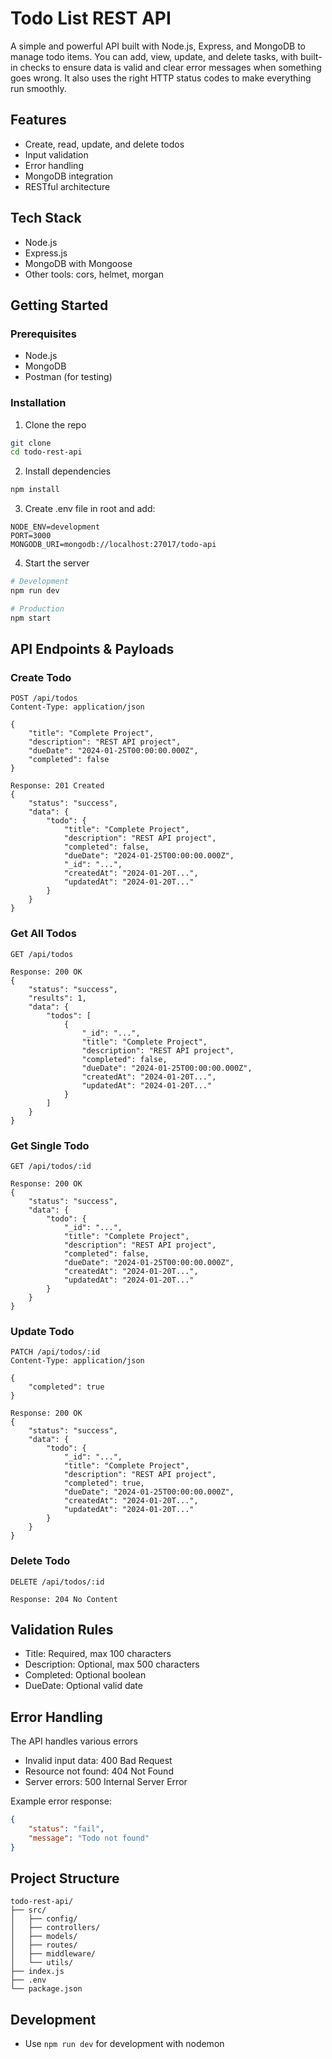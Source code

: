 # Todo List REST API

A simple and powerful API built with Node.js, Express, and MongoDB to manage todo items. You can add, view, update, and delete tasks, with built-in checks to ensure data is valid and clear error messages when something goes wrong. It also uses the right HTTP status codes to make everything run smoothly.

## Features

- Create, read, update, and delete todos
- Input validation
- Error handling
- MongoDB integration
- RESTful architecture

## Tech Stack

- Node.js
- Express.js
- MongoDB with Mongoose
- Other tools: cors, helmet, morgan

## Getting Started

### Prerequisites

- Node.js 
- MongoDB 
- Postman (for testing)

### Installation

1. Clone the repo
```bash
git clone 
cd todo-rest-api
```

2. Install dependencies
```bash
npm install
```

3. Create .env file in root and add:
```
NODE_ENV=development
PORT=3000
MONGODB_URI=mongodb://localhost:27017/todo-api
```

4. Start the server
```bash
# Development
npm run dev

# Production
npm start
```

## API Endpoints & Payloads

### Create Todo
```http
POST /api/todos
Content-Type: application/json

{
    "title": "Complete Project",
    "description": "REST API project",
    "dueDate": "2024-01-25T00:00:00.000Z",
    "completed": false
}

Response: 201 Created
{
    "status": "success",
    "data": {
        "todo": {
            "title": "Complete Project",
            "description": "REST API project",
            "completed": false,
            "dueDate": "2024-01-25T00:00:00.000Z",
            "_id": "...",
            "createdAt": "2024-01-20T...",
            "updatedAt": "2024-01-20T..."
        }
    }
}
```

### Get All Todos
```http
GET /api/todos

Response: 200 OK
{
    "status": "success",
    "results": 1,
    "data": {
        "todos": [
            {
                "_id": "...",
                "title": "Complete Project",
                "description": "REST API project",
                "completed": false,
                "dueDate": "2024-01-25T00:00:00.000Z",
                "createdAt": "2024-01-20T...",
                "updatedAt": "2024-01-20T..."
            }
        ]
    }
}
```

### Get Single Todo
```http
GET /api/todos/:id

Response: 200 OK
{
    "status": "success",
    "data": {
        "todo": {
            "_id": "...",
            "title": "Complete Project",
            "description": "REST API project",
            "completed": false,
            "dueDate": "2024-01-25T00:00:00.000Z",
            "createdAt": "2024-01-20T...",
            "updatedAt": "2024-01-20T..."
        }
    }
}
```

### Update Todo
```http
PATCH /api/todos/:id
Content-Type: application/json

{
    "completed": true
}

Response: 200 OK
{
    "status": "success",
    "data": {
        "todo": {
            "_id": "...",
            "title": "Complete Project",
            "description": "REST API project",
            "completed": true,
            "dueDate": "2024-01-25T00:00:00.000Z",
            "createdAt": "2024-01-20T...",
            "updatedAt": "2024-01-20T..."
        }
    }
}
```

### Delete Todo
```http
DELETE /api/todos/:id

Response: 204 No Content
```

## Validation Rules

- Title: Required, max 100 characters
- Description: Optional, max 500 characters
- Completed: Optional boolean
- DueDate: Optional valid date

## Error Handling

The API handles various errors

- Invalid input data: 400 Bad Request
- Resource not found: 404 Not Found
- Server errors: 500 Internal Server Error

Example error response:
```json
{
    "status": "fail",
    "message": "Todo not found"
}
```

## Project Structure
```
todo-rest-api/
├── src/
│   ├── config/       
│   ├── controllers/   
│   ├── models/        
│   ├── routes/        
│   ├── middleware/    
│   └── utils/        
├── index.js          
├── .env
└── package.json
```

## Development

- Use `npm run dev` for development with nodemon
